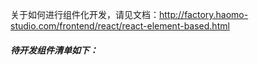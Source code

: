 关于如何进行组件化开发，请见文档：http://factory.haomo-studio.com/frontend/react/react-element-based.html

##### 待开发组件清单如下：

